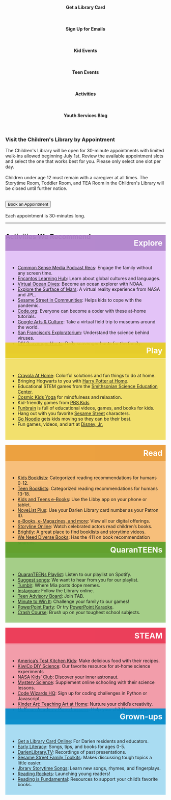 <div class="row">
<div class="col-md-12">
<div class="row">
<div class="col-xs-6 col-md-2">
<div class="row">
<div class="col-xs-12 col-sm-12 col-md-12" style="text-align:center;">
<a style="text-decoration:none; font-weight:bold;" href="https://dar.to/2wtxmld">
<div class="row">
<div class="col-md-12">
<i class="fa fa-barcode fa-2x" style="color:#08728c;" aria-hidden="true"></i><br />
</div>
</div>
</div>
</div>
<div class="row">
<div class="col-xs-12 col-sm-12 col-md-12" style="text-align:center;">
<div class="row">
<div class="col-md-12">
Get a Library Card<br />
<br /><br />
</div>
</div>
</a>
</div>
</div>
</div>
<div class="col-xs-6 col-md-2">
<div class="row">
<div class="col-xs-12 col-sm-12 col-md-12" style="text-align:center;">
<a style="text-decoration:none; font-weight:bold;" href="https://dar.to/2pZuw14">
<div class="row">
<div class="col-md-12">
<i class="fa fa-envelope fa-2x" style="color:#08728c;" aria-hidden="true"></i><br />
</div>
</div>
</div>
</div>
<div class="row">
<div class="col-xs-12 col-sm-12 col-md-12" style="text-align:center;">
<div class="row">
<div class="col-md-12">
Sign Up for Emails<br />
<br /><br />
</div>
</div>
</a>
</div>
</div>
</div>
<div class="col-xs-6 col-md-2">
<div class="row">
<div class="col-xs-12 col-sm-12 col-md-12" style="text-align:center;">
<a style="text-decoration:none; font-weight:bold;" href="https://dar.to/2nrkYfw">
<div class="row">
<div class="col-md-12">
<i class="fa fa-calendar fa-2x" style="color:#08728c;" aria-hidden="true"></i><br />
</div>
</div>
</div>
</div>
<div class="row">
<div class="col-xs-12 col-sm-12 col-md-12" style="text-align:center;">
<div class="row">
<div class="col-md-12">
Kid Events<br />
<br /><br />
</div>
</div>
</a>
</div>
</div>
</div>
<div class="col-xs-6 col-md-2">
<div class="row">
<div class="col-xs-12 col-sm-12 col-md-12" style="text-align:center;">
<a style="text-decoration:none; font-weight:bold;" href="https://dar.to/2p1Ct2V">
<div class="row">
<div class="col-md-12">
<i class="fa fa-calendar fa-2x" style="color:#08728c;" aria-hidden="true"></i><br />
</div>
</div>
</div>
</div>
<div class="row">
<div class="col-xs-12 col-sm-12 col-md-12" style="text-align:center;">
<div class="row">
<div class="col-md-12">
Teen Events<br />
<br /><br />
</div>
</div>
</a>
</div>
</div>
</div>
<div class="col-xs-6 col-md-2">
<div class="row">
<div class="col-xs-12 col-sm-12 col-md-12" style="text-align:center;">
<a style="text-decoration:none; font-weight:bold;" href="#activities">
<div class="row">
<div class="col-md-12">
<i class="fa fa-rocket fa-2x" style="color:#08728c;" aria-hidden="true"></i><br />
</div>
</div>
</div>
</div>
<div class="row">
<div class="col-xs-12 col-sm-12 col-md-12" style="text-align:center;">
<div class="row">
<div class="col-md-12">
Activities<br />
<br /><br />
</div>
</div>
</a>
</div>
</div>
</div>
<div class="col-xs-6 col-md-2">
<div class="row">
<div class="col-xs-12 col-sm-12 col-md-12" style="text-align:center;">
<a style="text-decoration:none; font-weight:bold;" href="https://dar.to/3a58ez3">
<div class="row">
<div class="col-md-12">
<i class="fa fa-child fa-2x" style="color:#08728c;" aria-hidden="true"></i><br />
</div>
</div>
</div>
</div>
<div class="row">
<div class="col-xs-12 col-sm-12 col-md-12" style="text-align:center;">
<div class="row">
<div class="col-md-12">
Youth Services Blog<br />
<br /><br />
</div>
</div>
</a>
</div>
</div>
</div>
</div>
</div>
</div>


<div class="row">
<div class="col-md-9">

### Visit the Children's Library by Appointment

The Children's Library will be open for 30-minute appointments with limited walk-ins allowed beginning July 1st. Review the available appointment slots and select the one that works best for you. Please only select one slot per day.
<br />
<br />
Children under age 12 must remain with a caregiver at all times. The Storytime Room, Toddler Room, and TEA Room in the Children's Library will be closed until further notice.

<br />
</div>
<div class="col-md-3">
<a href="/visitCL"><button class="btn-u btn-u-lg btn-u-dark-blue btn-block" type="button">Book an Appointment</button></a>
<br />
<br />
Each appointment is 30-minutes long. 
</div>
</div>
</div>

<hr>

<a name="activities"></a>
<div class="margin-bottom-50">

## Activities We Recommend

</div>
<div class="container"> <!-- Adds spacing on the sides on mobile. Do I like this? -->
<div class="row">
<div class="col-md-12">
<div class="row">
<div class="col-md-6 margin-bottom-50">
<div class="row">
<div class="xs-col-4 col-md-7 col-md-offset-5">
<h2 style="font-size:1.75em !important; color:#fff; background-color:#B183CC;opacity: 0.95;margin-top:-35px;padding:10px 10px;z-index:10;position:relative; text-align: right;"><i class="fa fa-search fa-1x" style="color:#78419b; padding-right:10px;" aria-hidden="true"></i>Explore</h3>
</div>
</div>
<div class="row" style="margin-top:-20px !important;">
<div class="col-md-12" style="background-color:#e3c3f7; margin-top:-10px !important; padding:30px 15px 10px 15px;">

* [Common Sense Media Podcast Recs](https://dar.to/2xPL3vp "Common Sense Media Podcast Recs"): Engage the family without any screen time.
* [Encantos Learning Hub](https://dar.to/3cC90Fh "Encantos Learning Hub"): Learn about global cultures and languages.
* [Virtual Ocean Dives](https://dar.to/2Y13Ezh "Virtual Ocean Dives"): Become an ocean explorer with NOAA.
* [Explore the Surface of Mars](https://dar.to/2zoeOE7 "Explore the Surface of Mars"): A virtual reality experience from NASA and JPL.
* [Sesame Street in Communities](https://dar.to/2S14lVo "Sesame Street in Communities"): Helps kids to cope with the pandemic. 
* [Code.org](https://dar.to/2zkFWUl "Code.org"): Everyone can become a coder with these at-home tutorials.
* [Google Arts & Culture](https://dar.to/3aaV8B1 "Google Arts & Culture"): Take a virtual field trip to museums around the world.
* [San Francisco’s Exploratorium](https://dar.to/3eKPqbA "San Francisco’s Exploratorium"): Understand the science behind viruses.
* [DIY Scavenger Hunts](https://dar.to/2VTl2mQ "DIY and Printable Scavenger Hunts"): Daily scavenger hunts for the family.

</div>
</div>
</div>
<div class="col-md-6">
<div class="row">
<div class="xs-col-4 col-md-7 col-md-offset-5">
<h2 style="font-size:1.75em !important; color:#fff; background-color:#E7CD21;opacity: 0.95;margin-top:-35px;padding:10px 10px;z-index:10;position:relative; text-align: right;"><i class="fa fa-bicycle fa-1x" style="color:#ba7720; padding-right:10px;" aria-hidden="true"></i>Play</h3>
</div>
</div>
<div class="row" style="margin-top:-20px !important;">
<div class="col-md-12" style="background-color:#f2e06d; margin-top:-10px !important; padding:30px 15px 10px 15px;">

* [Crayola At Home](https://dar.to/2VQL5uR "Crayola At Home"): Colorful solutions and fun things to do at home.
* Bringing Hogwarts to you with [Harry Potter at Home](https://dar.to/2JN0erz "Harry Potter at Home").
* Educational STEM games from the [Smithsonian Science Education Center](https://dar.to/2VqZIpN "Smithsonian Games").
* [Cosmic Kids Yoga](https://dar.to/2Vv6GtY "Cosmic Kids Yoga") for mindfulness and relaxation. 
* Kid-friendly games from [PBS Kids](https://dar.to/2VOXUWz "PBS Kids")
* [Funbrain](https://dar.to/2VMRojj "Funbrain") is full of educational videos, games, and books for kids.
* Hang out with you favorite [Sesame Street](https://dar.to/3cJ14Sv "Sesame Street") characters.
* [Go Noodle](https://dar.to/3aRreBS "Go Noodle") gets kids moving so they can be their best.
* Fun games, videos, and art at [Disney, Jr.](https://dar.to/2xQfhi0 "Disney, Jr.")
<br />

</div>
</div>
</div>
</div>
</div>
</div>
</div>
<br />
<br />
<br />

<div class="container"> <!-- Adds spacing on the sides on mobile. Do I like this? -->
<div class="row">
<div class="col-md-12">
<div class="row">
<div class="col-md-6 margin-bottom-50">
<div class="row">
<div class="xs-col-4 col-md-7 col-md-offset-5">
<h2 style="font-size:1.75em !important; color:#fff; background-color:#EB9C36;opacity: 0.95;margin-top:-35px;padding:10px 10px;z-index:10;position:relative; text-align: right;"><i class="fa fa-book fa-1x" style="color:#a04304; padding-right:10px;" aria-hidden="true"></i>Read</h3>
</div>
</div>
<div class="row" style="margin-top:-20px !important;">
<div class="col-md-12" style="background-color:#f7bf7b; margin-top:-10px !important; padding:30px 15px 10px 15px;">

* [Kids Booklists](https://dar.to/2r8ZWSa "Kids Booklists"): Categorized reading recommendations for humans 0-12.
* [Teen Booklists](https://dar.to/2OG5IXY "Teen Booklists"): Categorized reading recommendations for humans 13-18.
* [Kids and Teens e-Books](https://dar.to/3augAAn "Kids and Teens e-Books"): Use the Libby app on your phone or tablet.
* [NoveList Plus](https://dar.to/3cFHPcy "NoveList Plus"): Use your Darien Library card number as your Patron ID.
* [e-Books, e-Magazines, and more](https://dar.to/2Ksv3lC "e-Books"): View all our digital offerings.
* [Storyline Online](https://dar.to/2W3Xrlj "Storyline Online"): Watch celebrated actors read children’s books.
* [Brightly](https://dar.to/3eKbinN "Booklists and Storytimes from Brightly"): A great place to find booklists and storytime videos.
* [We Need Diverse Books](https://dar.to/3eI4Hdg "Where to Find Diverse Books"): Has the 411 on book recommendation sources.


</div>
</div>
</div>
<div class="col-md-6">
<div class="row">
<div class="xs-col-4 col-md-7 col-md-offset-5">
<h2 style="font-size:1.75em !important; color:#fff; background-color:#5ca02b;opacity: 0.95;margin-top:-35px;padding:10px 10px;z-index:10;position:relative; text-align: right;"><i class="fa fa-exclamation-triangle fa-1x" style="color:#2a4913; padding-right:10px;" aria-hidden="true"></i>QuaranTEENs</h3>
</div>
</div>
<div class="row" style="margin-top:-20px !important;">
<div class="col-md-12" style="background-color:#a5ce88; margin-top:-10px !important; padding:30px 15px 10px 15px;">

* [QuaranTEENs Playlist](https://dar.to/33FAqa6 "Spotify QuaranTEENs Playlist"): Listen to our playlist on Spotify.
* [Suggest songs](https://dar.to/33GwRQM "Suggest songs"): We want to hear from you for our playlist.
* [Tumblr](https://dar.to/2lr3WbG "Tumblr"): Where Mia posts dope memes.
* [Instagram](https://dar.to/2lr3pGT "Instagram"): Follow the Library online.
* [Teen Advisory Board](https://dar.to/2VvgTGE "Teen Advisory Board!"): Join TAB.
* [Minute to Win It](https://dar.to/39DXbg5 "Minute to Win It"): Challenge your family to our games!
* [PowerPoint Party](https://dar.to/3bFd9HV "Throw a PowerPoint Party"): Or try [PowerPoint Karaoke](https://dar.to/39X3eMU "PowerPoint Karaoke").
* [Crash Course](https://dar.to/3bJqT4B "Crash Course"): Brush up on your toughest school subjects.

</div>
</div>
</div>
</div>
</div>
</div>
</div>
<br />
<br />
<br />


<div class="container"> <!-- Adds spacing on the sides on mobile. Do I like this? -->
<div class="row">
<div class="col-md-12">
<div class="row">
<div class="col-md-6 margin-bottom-50">
<div class="row">
<div class="xs-col-4 col-md-7 col-md-offset-5">
<h2 style="font-size:1.75em !important; color:#fff; background-color:#EB3552;opacity: 0.95;margin-top:-35px;padding:10px 10px;z-index:10;position:relative; text-align: right;"><i class="fa fa-flask fa-1x" style="color:#721422; padding-right:10px;" aria-hidden="true"></i>STEAM</h3>
</div>
</div>
<div class="row" style="margin-top:-20px !important;">
<div class="col-md-12" style="background-color:#F29DAA; margin-top:-10px !important; padding:30px 15px 10px 15px;">

* [America’s Test Kitchen Kids](https://dar.to/39LMU1e "America’s Test Kitchen Kids"): Make delicious food with their recipes.
* [KiwiCo DIY Science](https://dar.to/2VuVxJS "KiwiCo DIY Science"): Our favorite resource for at-home science experiments
* [NASA Kids’ Club](https://dar.to/2wrd0cq "NASA Kids’ Club"): Discover your inner astronaut.
* [Mystery Science](https://dar.to/34Vmrxi "Mystery Science"): Supplement online schooling with their science lessons.
* [Code Wizards HQ](https://dar.to/34VWvBO "Code Wizards HQ"): Sign up for coding challenges in Python or Javascript.
* [Kinder Art: Teaching Art at Home](https://dar.to/2KnAkLm "Kinder Art: Teaching Art at Home"): Nurture your child’s creativity. 
* [Hoffman Academy Piano Lessons](https://dar.to/354fDha "Hoffman Academy Piano Lessons"): Help your child learn piano.



</div>
</div>
</div>
<div class="col-md-6">
<div class="row">
<div class="xs-col-4 col-md-7 col-md-offset-5">
<h2 style="font-size:1.75em !important; color:#fff; background-color:#008BCA;opacity: 0.95;margin-top:-35px;padding:10px 10px;z-index:10;position:relative; text-align: right;"><i class="fa fa-user fa-1x" style="color:#0c4b6b; padding-right:10px;" aria-hidden="true"></i>Grown-ups</h3>
</div>
</div>
<div class="row" style="margin-top:-20px !important;">
<div class="col-md-12" style="background-color:#a9dcf2; margin-top:-10px !important; padding:30px 15px 10px 15px;">

* [Get a Library Card Online](https://dar.to/3dllSku "Get a Library Card"): For Darien residents and educators.
* [Early Literacy](https://dar.to/2OiqSMm "Early Literacy"): Songs, tips, and books for ages 0-5.
* [DarienLibrary.TV](https://dar.to/2VrrJ0q "DarienLibrary.TV"): Recordings of past presentations.
* [Sesame Street Family Toolkits](https://dar.to/2KsBdCg "Sesame Street Family Toolkits"): Makes discussing tough topics a little easier.
* [Jbrary Storytime Songs](https://dar.to/34VkGAi "Jbrary Storytime Songs"): Learn new songs, rhymes, and fingerplays.
* [Reading Rockets](https://dar.to/3bwu53I "eading Rockets"): Launching young readers!
* [Reading is Fundamental](https://dar.to/2yypwHC "Reading is Fundamental"): Resources to support your child’s favorite books.

</div>
</div>
</div>
</div>
</div>
</div>
</div>